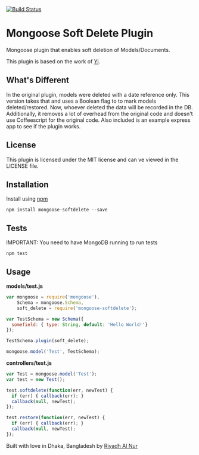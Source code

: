 [![Build Status](https://travis-ci.org/riyadhalnur/mongoose-softdelete.svg)](https://travis-ci.org/riyadhalnur/mongoose-softdelete)

Mongoose Soft Delete Plugin
============================

Mongoose plugin that enables soft deletion of Models/Documents.  

This plugin is based on the work of [Yi](https://github.com/yi).  

## What's Different  
In the original plugin, models were deleted with a date reference only. This version takes that and uses a Boolean flag to to mark models deleted/restored. Now, whoever deleted the data will be recorded in the DB. Additionally, it removes a lot of overhead from the original code and doesn't use Coffeescript for the original code. Also included is an example express app to see if the plugin works.  

## License  
This plugin is licensed under the MIT license and can ve viewed in the LICENSE file.  

## Installation  
Install using [npm](https://npmjs.org)  
```
npm install mongoose-softdelete --save
```  

## Tests  
IMPORTANT: You need to have MongoDB running to run tests  

```
npm test
```

## Usage  

**models/test.js**  

```js
var mongoose = require('mongoose'),
    Schema = mongoose.Schema,
    soft_delete = require('mongoose-softdelete');

var TestSchema = new Schema({
  somefield: { type: String, default: 'Hello World!'}
});

TestSchema.plugin(soft_delete);

mongoose.model('Test', TestSchema);  
```  

**controllers/test.js**  

```js  
var Test = mongoose.model('Test');
var test = new Test();

test.softdelete(function(err, newTest) {
  if (err) { callback(err); }  
  callback(null, newTest);
});

test.restore(function(err, newTest) {
  if (err) { callback(err); }  
  callback(null, newTest);
});  
```  
 
Built with love in Dhaka, Bangladesh by [Riyadh Al Nur](https://twitter.com/riyadhalnur)
